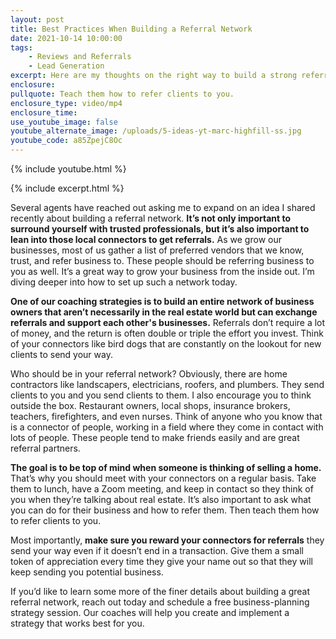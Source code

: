 ```yaml
---
layout: post
title: Best Practices When Building a Referral Network
date: 2021-10-14 10:00:00
tags:
    - Reviews and Referrals
    - Lead Generation
excerpt: Here are my thoughts on the right way to build a strong referral network.
enclosure:
pullquote: Teach them how to refer clients to you.
enclosure_type: video/mp4
enclosure_time:
use_youtube_image: false
youtube_alternate_image: /uploads/5-ideas-yt-marc-highfill-ss.jpg
youtube_code: a85ZpejC8Oc
---
```

{% include youtube.html %}

{% include excerpt.html %}

Several agents have reached out asking me to expand on an idea I shared recently about building a referral network. **It’s not only important to surround yourself with trusted professionals, but it’s also important to lean into those local connectors to get referrals.** As we grow our businesses, most of us gather a list of preferred vendors that we know, trust, and refer business to. These people should be referring business to you as well. It’s a great way to grow your business from the inside out. I’m diving deeper into how to set up such a network today.

**One of our coaching strategies is to build an entire network of business owners that aren’t necessarily in the real estate world but can exchange referrals and support each other's businesses.** Referrals don’t require a lot of money, and the return is often double or triple the effort you invest. Think of your connectors like bird dogs that are constantly on the lookout for new clients to send your way.

Who should be in your referral network? Obviously, there are home contractors like landscapers, electricians, roofers, and plumbers. They send clients to you and you send clients to them. I also encourage you to think outside the box. Restaurant owners, local shops, insurance brokers, teachers, firefighters, and even nurses. Think of anyone who you know that is a connector of people, working in a field where they come in contact with lots of people. These people tend to make friends easily and are great referral partners.

**The goal is to be top of mind when someone is thinking of selling a home.** That’s why you should meet with your connectors on a regular basis. Take them to lunch, have a Zoom meeting, and keep in contact so they think of you when they’re talking about real estate. It’s also important to ask what you can do for their business and how to refer them. Then teach them how to refer clients to you.&nbsp;

Most importantly, **make sure you reward your connectors for referrals** they send your way even if it doesn’t end in a transaction. Give them a small token of appreciation every time they give your name out so that they will keep sending you potential business.

If you’d like to learn some more of the finer details about building a great referral network, reach out today and schedule a free business-planning strategy session. Our coaches will help you create and implement a strategy that works best for you.
